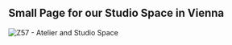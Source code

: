 ## Small Page for our Studio Space in Vienna

![Z57 - Atelier and Studio Space](https://github.com/user-attachments/assets/cdc317fd-3492-4b3e-ab61-4bc0cfaecee7)
